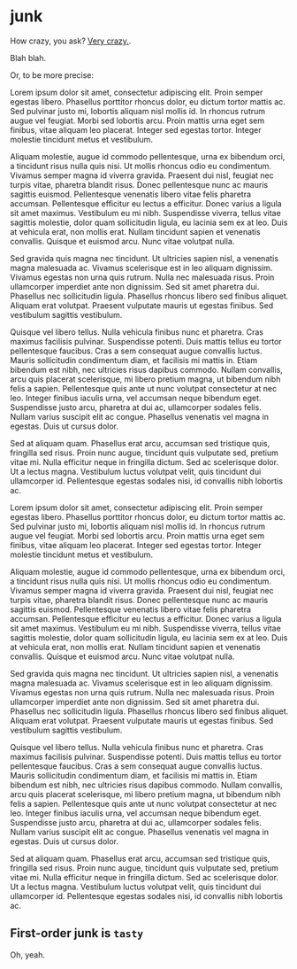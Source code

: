 # junk

How crazy, you ask? [Very crazy.](#first-order-junk-is-tasty).

Blah blah.

Or, to be more precise:

Lorem ipsum dolor sit amet, consectetur adipiscing elit. Proin semper egestas libero. Phasellus porttitor rhoncus dolor, eu dictum tortor mattis ac. Sed pulvinar justo mi, lobortis aliquam nisl mollis id. In rhoncus rutrum augue vel feugiat. Morbi sed lobortis arcu. Proin mattis urna eget sem finibus, vitae aliquam leo placerat. Integer sed egestas tortor. Integer molestie tincidunt metus et vestibulum.

Aliquam molestie, augue id commodo pellentesque, urna ex bibendum orci, a tincidunt risus nulla quis nisi. Ut mollis rhoncus odio eu condimentum. Vivamus semper magna id viverra gravida. Praesent dui nisl, feugiat nec turpis vitae, pharetra blandit risus. Donec pellentesque nunc ac mauris sagittis euismod. Pellentesque venenatis libero vitae felis pharetra accumsan. Pellentesque efficitur eu lectus a efficitur. Donec varius a ligula sit amet maximus. Vestibulum eu mi nibh. Suspendisse viverra, tellus vitae sagittis molestie, dolor quam sollicitudin ligula, eu lacinia sem ex at leo. Duis at vehicula erat, non mollis erat. Nullam tincidunt sapien et venenatis convallis. Quisque et euismod arcu. Nunc vitae volutpat nulla.

Sed gravida quis magna nec tincidunt. Ut ultricies sapien nisl, a venenatis magna malesuada ac. Vivamus scelerisque est in leo aliquam dignissim. Vivamus egestas non urna quis rutrum. Nulla nec malesuada risus. Proin ullamcorper imperdiet ante non dignissim. Sed sit amet pharetra dui. Phasellus nec sollicitudin ligula. Phasellus rhoncus libero sed finibus aliquet. Aliquam erat volutpat. Praesent vulputate mauris ut egestas finibus. Sed vestibulum sagittis vestibulum.

Quisque vel libero tellus. Nulla vehicula finibus nunc et pharetra. Cras maximus facilisis pulvinar. Suspendisse potenti. Duis mattis tellus eu tortor pellentesque faucibus. Cras a sem consequat augue convallis luctus. Mauris sollicitudin condimentum diam, et facilisis mi mattis in. Etiam bibendum est nibh, nec ultricies risus dapibus commodo. Nullam convallis, arcu quis placerat scelerisque, mi libero pretium magna, ut bibendum nibh felis a sapien. Pellentesque quis ante ut nunc volutpat consectetur at nec leo. Integer finibus iaculis urna, vel accumsan neque bibendum eget. Suspendisse justo arcu, pharetra at dui ac, ullamcorper sodales felis. Nullam varius suscipit elit ac congue. Phasellus venenatis vel magna in egestas. Duis ut cursus dolor.

Sed at aliquam quam. Phasellus erat arcu, accumsan sed tristique quis, fringilla sed risus. Proin nunc augue, tincidunt quis vulputate sed, pretium vitae mi. Nulla efficitur neque in fringilla dictum. Sed ac scelerisque dolor. Ut a lectus magna. Vestibulum luctus volutpat velit, quis tincidunt dui ullamcorper id. Pellentesque egestas sodales nisi, id convallis nibh lobortis ac. 



Lorem ipsum dolor sit amet, consectetur adipiscing elit. Proin semper egestas libero. Phasellus porttitor rhoncus dolor, eu dictum tortor mattis ac. Sed pulvinar justo mi, lobortis aliquam nisl mollis id. In rhoncus rutrum augue vel feugiat. Morbi sed lobortis arcu. Proin mattis urna eget sem finibus, vitae aliquam leo placerat. Integer sed egestas tortor. Integer molestie tincidunt metus et vestibulum.

Aliquam molestie, augue id commodo pellentesque, urna ex bibendum orci, a tincidunt risus nulla quis nisi. Ut mollis rhoncus odio eu condimentum. Vivamus semper magna id viverra gravida. Praesent dui nisl, feugiat nec turpis vitae, pharetra blandit risus. Donec pellentesque nunc ac mauris sagittis euismod. Pellentesque venenatis libero vitae felis pharetra accumsan. Pellentesque efficitur eu lectus a efficitur. Donec varius a ligula sit amet maximus. Vestibulum eu mi nibh. Suspendisse viverra, tellus vitae sagittis molestie, dolor quam sollicitudin ligula, eu lacinia sem ex at leo. Duis at vehicula erat, non mollis erat. Nullam tincidunt sapien et venenatis convallis. Quisque et euismod arcu. Nunc vitae volutpat nulla.

Sed gravida quis magna nec tincidunt. Ut ultricies sapien nisl, a venenatis magna malesuada ac. Vivamus scelerisque est in leo aliquam dignissim. Vivamus egestas non urna quis rutrum. Nulla nec malesuada risus. Proin ullamcorper imperdiet ante non dignissim. Sed sit amet pharetra dui. Phasellus nec sollicitudin ligula. Phasellus rhoncus libero sed finibus aliquet. Aliquam erat volutpat. Praesent vulputate mauris ut egestas finibus. Sed vestibulum sagittis vestibulum.

Quisque vel libero tellus. Nulla vehicula finibus nunc et pharetra. Cras maximus facilisis pulvinar. Suspendisse potenti. Duis mattis tellus eu tortor pellentesque faucibus. Cras a sem consequat augue convallis luctus. Mauris sollicitudin condimentum diam, et facilisis mi mattis in. Etiam bibendum est nibh, nec ultricies risus dapibus commodo. Nullam convallis, arcu quis placerat scelerisque, mi libero pretium magna, ut bibendum nibh felis a sapien. Pellentesque quis ante ut nunc volutpat consectetur at nec leo. Integer finibus iaculis urna, vel accumsan neque bibendum eget. Suspendisse justo arcu, pharetra at dui ac, ullamcorper sodales felis. Nullam varius suscipit elit ac congue. Phasellus venenatis vel magna in egestas. Duis ut cursus dolor.

Sed at aliquam quam. Phasellus erat arcu, accumsan sed tristique quis, fringilla sed risus. Proin nunc augue, tincidunt quis vulputate sed, pretium vitae mi. Nulla efficitur neque in fringilla dictum. Sed ac scelerisque dolor. Ut a lectus magna. Vestibulum luctus volutpat velit, quis tincidunt dui ullamcorper id. Pellentesque egestas sodales nisi, id convallis nibh lobortis ac. 

## First-order junk is `tasty`

Oh, yeah.

